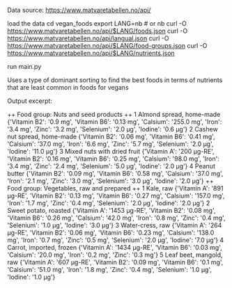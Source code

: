 Data source: https://www.matvaretabellen.no/api/

load the data
cd vegan_foods
export LANG=nb # or nb
curl -O https://www.matvaretabellen.no/api/$LANG/foods.json
curl -O https://www.matvaretabellen.no/api/langual.json
curl -O https://www.matvaretabellen.no/api/$LANG/food-groups.json
curl -O https://www.matvaretabellen.no/api/$LANG/nutrients.json

run main.py

Uses a type of dominant sorting to find the best foods in terms of nutrients that are least common in foods for vegans

Output excerpt: 

++ Food group: Nuts and seed products ++
1 Almond spread, home-made {'Vitamin B2': '0.9 mg', 'Vitamin B6': '0.13 mg', 'Calsium': '255.0 mg', 'Iron': '3.4 mg', 'Zinc': '3.2 mg', 'Selenium': '2.0 µg', 'Iodine': '0.6 µg'}
2 Cashew nut spread, home-made {'Vitamin B2': '0.06 mg', 'Vitamin B6': '0.41 mg', 'Calsium': '37.0 mg', 'Iron': '6.6 mg', 'Zinc': '5.7 mg', 'Selenium': '2.0 µg', 'Iodine': '11.0 µg'}
3 Mixed nuts with dried fruit {'Vitamin A': '200 µg-RE', 'Vitamin B2': '0.16 mg', 'Vitamin B6': '0.25 mg', 'Calsium': '98.0 mg', 'Iron': '3.4 mg', 'Zinc': '2.4 mg', 'Selenium': '5.0 µg', 'Iodine': '2.0 µg'}
4 Peanut butter {'Vitamin B2': '0.09 mg', 'Vitamin B6': '0.58 mg', 'Calsium': '37.0 mg', 'Iron': '2.1 mg', 'Zinc': '3.0 mg', 'Selenium': '3.0 µg', 'Iodine': '2.0 µg'}
++ Food group: Vegetables, raw and prepared ++
1 Kale, raw {'Vitamin A': '891 µg-RE', 'Vitamin B2': '0.13 mg', 'Vitamin B6': '0.27 mg', 'Calsium': '157.0 mg', 'Iron': '1.7 mg', 'Zinc': '0.4 mg', 'Selenium': '2.0 µg', 'Iodine': '2.0 µg'}
2 Sweet potato, roasted {'Vitamin A': '1453 µg-RE', 'Vitamin B2': '0.08 mg', 'Vitamin B6': '0.26 mg', 'Calsium': '42.0 mg', 'Iron': '0.8 mg', 'Zinc': '0.4 mg', 'Selenium': '1.0 µg', 'Iodine': '3.0 µg'}
3 Water-cress, raw {'Vitamin A': '264 µg-RE', 'Vitamin B2': '0.06 mg', 'Vitamin B6': '0.23 mg', 'Calsium': '138.0 mg', 'Iron': '0.7 mg', 'Zinc': '0.5 mg', 'Selenium': '2.0 µg', 'Iodine': '7.0 µg'}
4 Carrot, imported, frozen {'Vitamin A': '1434 µg-RE', 'Vitamin B6': '0.03 mg', 'Calsium': '20.0 mg', 'Iron': '0.2 mg', 'Zinc': '0.3 mg'}
5 Leaf beet, mangold, raw {'Vitamin A': '607 µg-RE', 'Vitamin B2': '0.09 mg', 'Vitamin B6': '0.1 mg', 'Calsium': '51.0 mg', 'Iron': '1.8 mg', 'Zinc': '0.4 mg', 'Selenium': '1.0 µg', 'Iodine': '1.0 µg'}
